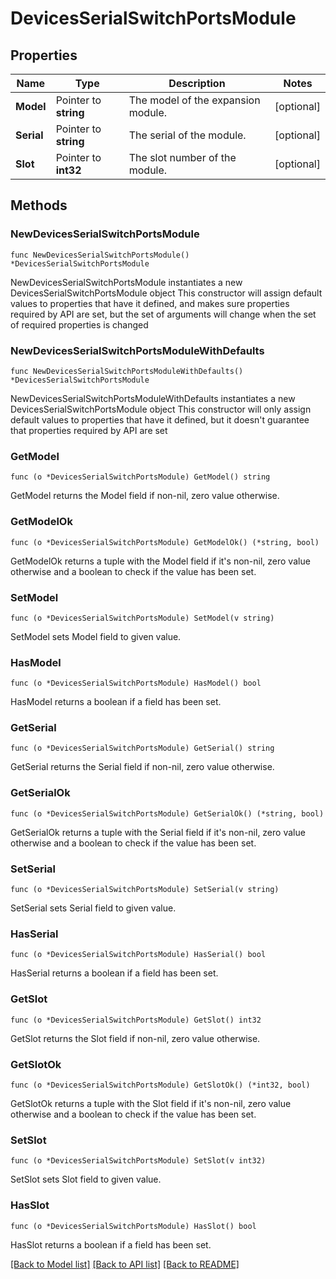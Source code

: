 # DevicesSerialSwitchPortsModule

## Properties

Name | Type | Description | Notes
------------ | ------------- | ------------- | -------------
**Model** | Pointer to **string** | The model of the expansion module. | [optional] 
**Serial** | Pointer to **string** | The serial of the module. | [optional] 
**Slot** | Pointer to **int32** | The slot number of the module. | [optional] 

## Methods

### NewDevicesSerialSwitchPortsModule

`func NewDevicesSerialSwitchPortsModule() *DevicesSerialSwitchPortsModule`

NewDevicesSerialSwitchPortsModule instantiates a new DevicesSerialSwitchPortsModule object
This constructor will assign default values to properties that have it defined,
and makes sure properties required by API are set, but the set of arguments
will change when the set of required properties is changed

### NewDevicesSerialSwitchPortsModuleWithDefaults

`func NewDevicesSerialSwitchPortsModuleWithDefaults() *DevicesSerialSwitchPortsModule`

NewDevicesSerialSwitchPortsModuleWithDefaults instantiates a new DevicesSerialSwitchPortsModule object
This constructor will only assign default values to properties that have it defined,
but it doesn't guarantee that properties required by API are set

### GetModel

`func (o *DevicesSerialSwitchPortsModule) GetModel() string`

GetModel returns the Model field if non-nil, zero value otherwise.

### GetModelOk

`func (o *DevicesSerialSwitchPortsModule) GetModelOk() (*string, bool)`

GetModelOk returns a tuple with the Model field if it's non-nil, zero value otherwise
and a boolean to check if the value has been set.

### SetModel

`func (o *DevicesSerialSwitchPortsModule) SetModel(v string)`

SetModel sets Model field to given value.

### HasModel

`func (o *DevicesSerialSwitchPortsModule) HasModel() bool`

HasModel returns a boolean if a field has been set.

### GetSerial

`func (o *DevicesSerialSwitchPortsModule) GetSerial() string`

GetSerial returns the Serial field if non-nil, zero value otherwise.

### GetSerialOk

`func (o *DevicesSerialSwitchPortsModule) GetSerialOk() (*string, bool)`

GetSerialOk returns a tuple with the Serial field if it's non-nil, zero value otherwise
and a boolean to check if the value has been set.

### SetSerial

`func (o *DevicesSerialSwitchPortsModule) SetSerial(v string)`

SetSerial sets Serial field to given value.

### HasSerial

`func (o *DevicesSerialSwitchPortsModule) HasSerial() bool`

HasSerial returns a boolean if a field has been set.

### GetSlot

`func (o *DevicesSerialSwitchPortsModule) GetSlot() int32`

GetSlot returns the Slot field if non-nil, zero value otherwise.

### GetSlotOk

`func (o *DevicesSerialSwitchPortsModule) GetSlotOk() (*int32, bool)`

GetSlotOk returns a tuple with the Slot field if it's non-nil, zero value otherwise
and a boolean to check if the value has been set.

### SetSlot

`func (o *DevicesSerialSwitchPortsModule) SetSlot(v int32)`

SetSlot sets Slot field to given value.

### HasSlot

`func (o *DevicesSerialSwitchPortsModule) HasSlot() bool`

HasSlot returns a boolean if a field has been set.


[[Back to Model list]](../README.md#documentation-for-models) [[Back to API list]](../README.md#documentation-for-api-endpoints) [[Back to README]](../README.md)


